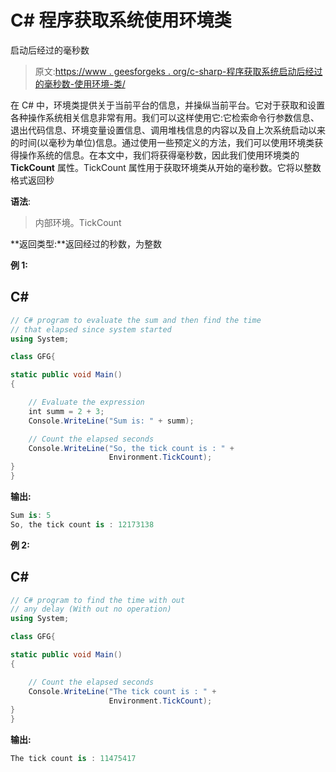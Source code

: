 # C# 程序获取系统使用环境类

启动后经过的毫秒数

> 原文:[https://www . geesforgeks . org/c-sharp-程序获取系统启动后经过的毫秒数-使用环境-类/](https://www.geeksforgeeks.org/c-sharp-program-to-get-the-number-of-milliseconds-elapsed-since-system-started-using-environment-class/)

在 C# 中，环境类提供关于当前平台的信息，并操纵当前平台。它对于获取和设置各种操作系统相关信息非常有用。我们可以这样使用它:它检索命令行参数信息、退出代码信息、环境变量设置信息、调用堆栈信息的内容以及自上次系统启动以来的时间(以毫秒为单位)信息。通过使用一些预定义的方法，我们可以使用环境类获得操作系统的信息。在本文中，我们将获得毫秒数，因此我们使用环境类的 **TickCount** 属性。TickCount 属性用于获取环境类从开始的毫秒数。它将以整数格式返回秒

**语法**:

> 内部环境。TickCount

**返回类型:**返回经过的秒数，为整数

**例 1:**

## C#

```cs
// C# program to evaluate the sum and then find the time
// that elapsed since system started
using System;

class GFG{

static public void Main()
{

    // Evaluate the expression
    int summ = 2 + 3;
    Console.WriteLine("Sum is: " + summ);

    // Count the elapsed seconds
    Console.WriteLine("So, the tick count is : " + 
                      Environment.TickCount);
}
}
```

**输出:**

```cs
Sum is: 5
So, the tick count is : 12173138
```

**例 2:**

## C#

```cs
// C# program to find the time with out 
// any delay (With out no operation)
using System;

class GFG{

static public void Main()
{

    // Count the elapsed seconds
    Console.WriteLine("The tick count is : " + 
                      Environment.TickCount);
}
}
```

**输出:**

```cs
The tick count is : 11475417
```